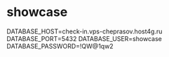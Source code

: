 # showcase
DATABASE_HOST=check-in.vps-cheprasov.host4g.ru
DATABASE_PORT=5432
DATABASE_USER=showcase
DATABASE_PASSWORD=!QW@1qw2
